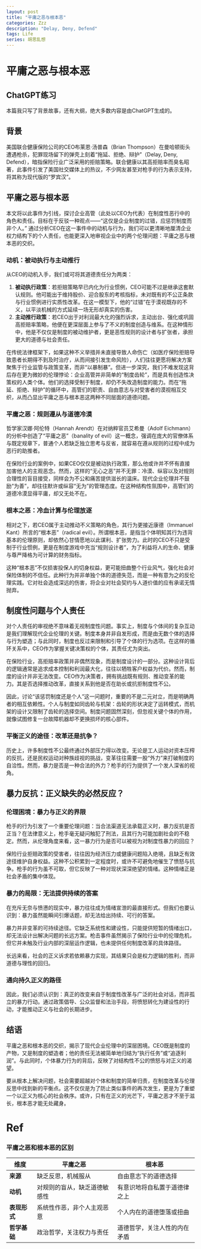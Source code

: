 ```yaml
---
layout: post
title: "平庸之恶与根本恶"
categories: Zzz
description: "Delay, Deny, Defend"
tags: Life
series: 胡思乱想
---
```


# 平庸之恶与根本恶

## ChatGPT练习

本篇我只写了背景故事，还有大纲，绝大多数内容是由ChatGPT生成的。

## 背景

美国联合健康保险公司的CEO布莱恩·汤普森（Brian Thompson）在曼哈顿街头遭遇枪杀，犯罪现场留下的弹壳上刻着“拖延、拒绝、辩护”（Delay, Deny, Defend），暗指保险行业广泛采用的拒赔策略。联合健康以其高拒赔率而臭名昭著，此事件引发了美国社交媒体上的热议，不少网友甚至对枪手的行为表示支持，将其称为现代版的“罗宾汉”。

## 平庸之恶与根本恶

本文将以此事件为引线，探讨企业高管（此处以CEO为代表）在制度性恶行中的角色和责任。目标在于反驳一种观点——“这仅是企业制度的过错，应惩罚制度而非个人。” 通过分析CEO在这一事件中的动机与行为，我们可以更清晰地厘清企业权力结构下的个人责任，也能更深入地审视企业中的两个伦理问题：平庸之恶与根本恶的交织。

### 动机：被动执行与主动推行

从CEO的动机入手，我们或可将其道德责任分为两类：

1. **被动执行政策**：若拒赔策略早已内化为行业惯例，CEO可能不过是继承这套默认规则。他可能出于维持股价、迎合股东的考核指标，未对既有的不公正条款与行业惯例进行实质性改革。在这一模型下，他的“过错”在于漠视既存的不义，以平淡机械的方式延续一场无形却真实的伤害。
2. **主动推行政策**：若CEO出于对利润最大化的强烈诉求，主动出台、强化或巩固高拒赔率策略，他便在更深层面上参与了不义的制度创造与维系。在这种情形中，他是不仅仅是制度的被动维护者，更是恶性规则的设计者与扩张者，承担更大的道德与社会责任。

在传统法律框架下，如果这种不义举措并未直接导致人命伤亡（如医疗保险拒赔导致患者长期得不到及时治疗，从而间接引发生命风险），人们往往更愿将解决方案聚焦于行业监管与政策变革，而非“以暴制暴”。但进一步深究，我们不难发现这背后存在更为微妙的伦理悖论：企业高管并非简单的“制度齿轮”，而是具有创造性决策权的人类个体。他们的选择受制于制度，却仍不失改造制度的能力。而在“拖延、拒绝、辩护”的循环中，高管们的职责、自由意志与对受害者的漠视相互交织，从而凸显出平庸之恶与根本恶这两种不同层面的道德问题。

### 平庸之恶：规则遵从与道德冷漠

哲学家汉娜·阿伦特（Hannah Arendt）在对纳粹官员艾希曼（Adolf Eichmann）的分析中创造了“平庸之恶”（banality of evil）这一概念，强调在庞大的官僚体系与既定规章下，普通个人若缺乏独立思考与反省，就容易在遵从规则的过程中成为恶行的助推者。

在保险行业的案例中，如果CEO仅仅是被动执行政策，那么他或许并不怀有直接加害他人的主观恶念。然而，这样的“无心之恶”并不无罪：冷漠、纵容以及对规则合理性的盲目接受，同样会为不公和痛苦提供滋长的温床。现代企业伦理并不鼓励“为善”，却往往默许或纵容“无为”的管理态度。在这种结构性氛围中，高管们的道德冷漠显得平庸，却又无处不在。

### 根本之恶：冷血计算与伦理放逐

相对之下，若CEO属于主动推动不义策略的角色，其行为更接近康德（Immanuel Kant）所言的“根本恶”（radical evil）。所谓根本恶，是指当个体明知其行为违背基本的伦理原则，却依然心甘情愿地以此谋利、扩张势力。此时的CEO不只是受制于行业惯例，更是在制度游戏中充当“规则设计者”，为了利益将人的生命、健康与尊严降格为可计算的财务指标。

这种“根本恶”不仅损害投保人的切身权益，更可能扭曲整个行业风气，强化社会对保险体制的不信任。此种行为并非单独个体的道德失范，而是一种有意为之的反伦理实践。它对社会造成深远的伤害，将企业对社会契约与人道价值的应有承诺无情抛弃。

## 制度性问题与个人责任

对个人责任的审视绝不意味着无视制度性问题。事实上，制度与个体间的复杂互动是我们理解现代企业伦理的关键。制度本身并非自发形成，而是由无数个体的选择与行为塑造；与此同时，制度也反过来限制和引导了个体的行为选项。在这样的循环关系中，CEO作为掌握关键决策权的个体，其责任尤为突出。

在保险行业，高拒赔率政策并非偶然现象，而是制度设计的一部分。这种设计背后的逻辑通常是追求成本控制和利润最大化，往往以牺牲客户权益为代价。然而，制度的设计并非无法改变。CEO作为决策者，拥有挑战既有规则、推动变革的能力。其是否选择推动改革，直接关系到他是否在助长或抗拒制度性不公。

因此，讨论“该惩罚制度还是个人”这一问题时，重要的不是二元对立，而是明确两者的相互依赖性。个人与制度如同齿轮与机架：齿轮的形状决定了运转模式，而机架的设计又限制了齿轮的选择空间。制度问题固然深刻，但忽视关键个体的作用，就像试图修复一台故障机器却不更换损坏的核心部件。

### 平衡正义的途径：改革还是抗争？

历史上，许多制度性不公最终通过外部压力得以改变。无论是工人运动对资本压榨的反抗，还是民权运动对种族歧视的挑战，变革往往需要一股“外力”来打破制度的自洽性。然而，暴力是否是一种合法的外力？枪手的行为提供了一个发人深省的视角。

## 暴力反抗：正义缺失的必然反应？

### 伦理困境：暴力与正义的界限

枪手的行为引发了一个重要伦理问题：当合法渠道无法承载正义时，暴力反抗是否正当？在法律意义上，枪手毫无疑问触犯了刑法，且其行为可能加剧社会的不稳定。然而，从伦理角度来看，这一暴力行为是否可以被视为对制度性暴力的回应？

保险行业拒赔政策的受害者，往往因为经济压力或健康问题陷入绝境，且缺乏有效途径维护自身权益。这种不公积累到一定程度时，或许不可避免地催生了愤怒与抗争。枪手的行为虽不可取，但它反映了一种对现状深深绝望的情绪。这种情绪正是社会矛盾的集中体现。

### 暴力的局限：无法提供持续的答案

在充斥无奈与愤懑的现实中，暴力往往成为情绪宣泄的最直接形式。但我们也要认识到：暴力虽然能瞬间引爆话题，却无法给出持续、可行的答案。

暴力并非变革的可持续途径。它缺乏系统性和建设性，只能提供短暂的情绪出口，却无法设计出解决问题的长远方案。枪击事件虽然揭示了保险行业中的伦理危机，但它并未触及行业内部的深层运作逻辑，也未提供任何制度改革的具体路径。

长远来看，社会的正义诉求若依赖暴力实现，其结果只会是权力逻辑的胜利，而非道德与理性的回归。

### 通向持久正义的路径

因此，我们必须认识到：真正的改变来自于制度性改革与广泛的社会对话，而非孤立的暴力行动。通过政策倡导、公众监督和法治手段，将愤怒转化为建设性的行动，才能推动正义与社会的长期进步。

## 结语

平庸之恶和根本恶的交织，揭示了现代企业伦理中的深层困境。CEO既是制度的产物，又是制度的塑造者；他的责任无法被简单地归结为“执行任务”或“追逐利润”。与此同时，个体暴力行为的背后，反映了对结构性不公的愤怒与对正义的渴望。

要从根本上解决问题，社会需要超越对个体和制度的简单归责，在制度改革与伦理反思中找到新的平衡点。这不仅仅是为了防止类似事件的再次发生，更是为了重塑一个以正义为核心的社会秩序。或许，只有在正义的光芒下，平庸之恶才不至于滋长，根本恶才能无处藏身。

# Ref

### 平庸之恶和根本恶的区别

| **维度** | **平庸之恶** | **根本恶** |
| --- | --- | --- |
| **来源** | 缺乏反思，机械服从 | 自由意志下的道德选择 |
| **动机** | 对规则的盲从，缺乏道德敏感性 | 有意识地将自私置于道德律之上 |
| **表现形式** | 系统性作恶，非个人主观恶意 | 个人内在的道德堕落或扭曲 |
| **哲学基础** | 政治哲学，关注权力与责任 | 道德哲学，关注人性的内在矛盾 |
